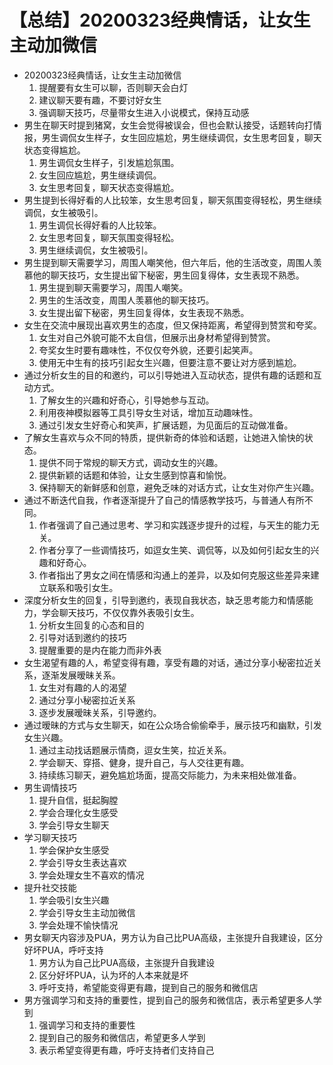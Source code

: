 # 【总结】20200323经典情话，让女生主动加微信

-   20200323经典情话，让女生主动加微信
    1.  提醒要有女生可以聊，否则聊天会白灯
    2.  建议聊天要有趣，不要讨好女生
    3.  强调聊天技巧，尽量带女生进入小说模式，保持互动感
-   男生在聊天时提到猪窝，女生会觉得被误会，但也会默认接受，话题转向打情报，男生调侃女生样子，女生回应尴尬，男生继续调侃，女生思考回复，聊天状态变得尴尬。
    1.  男生调侃女生样子，引发尴尬氛围。
    2.  女生回应尴尬，男生继续调侃。
    3.  女生思考回复，聊天状态变得尴尬。
-   男生提到长得好看的人比较笨，女生思考回复，聊天氛围变得轻松，男生继续调侃，女生被吸引。
    1.  男生调侃长得好看的人比较笨。
    2.  女生思考回复，聊天氛围变得轻松。
    3.  男生继续调侃，女生被吸引。
-   男生提到聊天需要学习，周围人嘲笑他，但六年后，他的生活改变，周围人羡慕他的聊天技巧，女生提出留下秘密，男生回复得体，女生表现不熟悉。
    1.  男生提到聊天需要学习，周围人嘲笑。
    2.  男生的生活改变，周围人羡慕他的聊天技巧。
    3.  女生提出留下秘密，男生回复得体，女生表现不熟悉。
-   女生在交流中展现出喜欢男生的态度，但又保持距离，希望得到赞赏和夸奖。
    1.  女生对自己外貌可能不太自信，但展示出身材希望得到赞赏。
    2.  夸奖女生时要有趣味性，不仅仅夸外貌，还要引起笑声。
    3.  使用无中生有的技巧引起女生兴趣，但要注意不要让对方感到尴尬。
-   通过分析女生的目的和邀约，可以引导她进入互动状态，提供有趣的话题和互动方式。
    1.  了解女生的兴趣和好奇心，引导她参与互动。
    2.  利用夜神模拟器等工具引导女生对话，增加互动趣味性。
    3.  通过引发女生好奇心和笑声，扩展话题，为见面后的互动做准备。
-   了解女生喜欢与众不同的特质，提供新奇的体验和话题，让她进入愉快的状态。
    1.  提供不同于常规的聊天方式，调动女生的兴趣。
    2.  提供新颖的话题和体验，让女生感到惊喜和愉悦。
    3.  保持聊天的新鲜感和创意，避免乏味的对话方式，让女生对你产生兴趣。
-   通过不断迭代自我，作者逐渐提升了自己的情感教学技巧，与普通人有所不同。
    1.  作者强调了自己通过思考、学习和实践逐步提升的过程，与天生的能力无关。
    2.  作者分享了一些调情技巧，如逗女生笑、调侃等，以及如何引起女生的兴趣和好奇心。
    3.  作者指出了男女之间在情感和沟通上的差异，以及如何克服这些差异来建立联系和吸引女生。
-   深度分析女生的回复，引导到邀约，表现自我状态，缺乏思考能力和情感能力，学会聊天技巧，不仅仅靠外表吸引女生。
    1.  分析女生回复的心态和目的
    2.  引导对话到邀约的技巧
    3.  提醒重要的是内在能力而非外表
-   女生渴望有趣的人，希望变得有趣，享受有趣的对话，通过分享小秘密拉近关系，逐渐发展暧昧关系。
    1.  女生对有趣的人的渴望
    2.  通过分享小秘密拉近关系
    3.  逐步发展暧昧关系，引导邀约。
-   通过暧昧的方式与女生聊天，如在公众场合偷偷牵手，展示技巧和幽默，引发女生兴趣。
    1.  通过主动找话题展示情商，逗女生笑，拉近关系。
    2.  学会聊天、穿搭、健身，提升自己，与人交往更有趣。
    3.  持续练习聊天，避免尴尬场面，提高交际能力，为未来相处做准备。
-   男生调情技巧
    1.  提升自信，挺起胸膛
    2.  学会合理化女生感受
    3.  学会引导女生聊天
-   学习聊天技巧
    1.  学会保护女生感受
    2.  学会引导女生表达喜欢
    3.  学会处理女生不喜欢的情况
-   提升社交技能
    1.  学会吸引女生兴趣
    2.  学会引导女生主动加微信
    3.  学会处理不愉快情况
-   男女聊天内容涉及PUA，男方认为自己比PUA高级，主张提升自我建设，区分好坏PUA，呼吁支持
    1.  男方认为自己比PUA高级，主张提升自我建设
    2.  区分好坏PUA，认为坏的人本来就是坏
    3.  呼吁支持，希望能变得更有趣，提到自己的服务和微信店
-   男方强调学习和支持的重要性，提到自己的服务和微信店，表示希望更多人学到
    1.  强调学习和支持的重要性
    2.  提到自己的服务和微信店，希望更多人学到
    3.  表示希望变得更有趣，呼吁支持者们支持自己